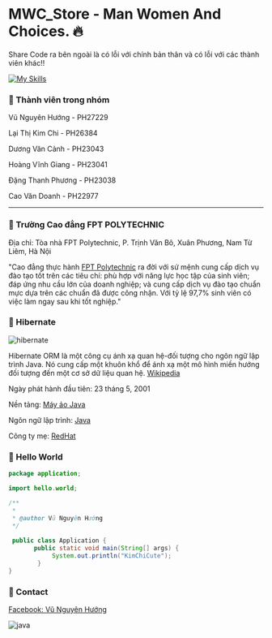 # MWC_Store - Man Women And Choices. 🔥

Share Code ra bên ngoài là có lỗi với chính bản thân và có lỗi với các thành viên khác!!

[![My Skills](https://skills.thijs.gg/icons?i=java,hibernate,maven,git,github&theme=dark)](https://skills.thijs.gg)

### 💖 Thành viên trong nhóm

Vũ Nguyên Hướng - PH27229

Lại Thị Kim Chi - PH26384

Dương Văn Cảnh - PH23043

Hoàng Vĩnh Giang - PH23041

Đặng Thanh Phương - PH23038

Cao Văn Doanh - PH22977

***

### 💖 Trường Cao đẳng FPT POLYTECHNIC

Địa chỉ: Tòa nhà FPT Polytechnic, P. Trịnh Văn Bô, Xuân Phương, Nam Từ Liêm, Hà Nội

"Cao đẳng thực hành [FPT Polytechnic](https://www.facebook.com/fpt.poly) ra đời với sứ mệnh cung cấp dịch vụ đào tạo tốt trên các tiêu chí: phù hợp với năng lực học tập của sinh viên; đáp ứng nhu cầu lớn của doanh nghiệp; và cung cấp dịch vụ đào tạo chuẩn mực dựa trên các chuẩn đã được công nhận. Với tỷ lệ 97,7% sinh viên có việc làm ngay sau khi tốt nghiệp."

### 💖 Hibernate
![hibernate](https://hibernate.org/images/hibernate-logo.svg)

Hibernate ORM là một công cụ ánh xạ quan hệ-đối tượng cho ngôn ngữ lập trình Java. Nó cung cấp một khuôn khổ để ánh xạ một mô hình miền hướng đối tượng đến một cơ sở dữ liệu quan hệ. [Wikipedia](https://en.wikipedia.org/wiki/Hibernate_(framework))

Ngày phát hành đầu tiên: 23 tháng 5, 2001

Nền tảng: [Máy ảo Java](https://www.google.com/search?rlz=1C1YTUH_viVN1028VN1028&sxsrf=ALiCzsbxIIzEosY7XcY3ipcVGXVxqj3Ezg:1668312937415&q=M%C3%A1y+%E1%BA%A3o+Java&stick=H4sIAAAAAAAAAOPgE-LUz9U3MCmxMChQ4gAzTYuytRQyyq30k_NzclKTSzLz8_SL89NKyhOLUq0KchJL0vKLchex8vkeXlip8HDX4nwFr8SyxB2sjLvYmTgYANIJquxSAAAA&sa=X&ved=2ahUKEwi3tYiApqr7AhXUxjgGHZuOA30QmxMoAXoECFAQAw&biw=1280&bih=619&dpr=1.5)

Ngôn ngữ lập trình: [Java](https://www.google.com/search?rlz=1C1YTUH_viVN1028VN1028&sxsrf=ALiCzsbxIIzEosY7XcY3ipcVGXVxqj3Ezg:1668312937415&q=Java&stick=H4sIAAAAAAAAAOPgE-LUz9U3MCmxMChQ4gIxzYuTstOStHQyyq30k_NzclKTSzLz8_SL89NKyhOLUq0KivLTixJzczPz0hVyEvPSSxPTUxexsnglliXuYGXcxc7EwQAAlg6nRFYAAAA&sa=X&ved=2ahUKEwi3tYiApqr7AhXUxjgGHZuOA30QmxMoAXoECFEQAw&biw=1280&bih=619&dpr=1.5)

Công ty mẹ: [RedHat](https://www.google.com/search?rlz=1C1YTUH_viVN1028VN1028&sxsrf=ALiCzsbxIIzEosY7XcY3ipcVGXVxqj3Ezg:1668312937415&q=RedHat&stick=H4sIAAAAAAAAAOPgE-LUz9U3MCmxMChQ4gIxjTJMk-IrtFQyyq30k_NzclKTSzLz8_STihLzUoqtChKLUvNKFJLzcwsS8yoXsbIFpaZ4JJbsYGXcxc7EwQAAs8VkrlAAAAA&sa=X&ved=2ahUKEwi3tYiApqr7AhXUxjgGHZuOA30QmxMoAXoECFMQAw&biw=1280&bih=619&dpr=1.5)


### 💖 Hello World

```java
package application;

import hello.world;

/**
 *
 * @author Vũ Nguyên Hướng
 */
 
 public class Application {
       public static void main(String[] args) {
            System.out.println("KimChiCute");
        }
}
```

### 💖 Contact

[Facebook: Vũ Nguyên Hướng](https://www.facebook.com/VuNguyenHuong.Official)

![java](https://proxsisgroup.com/wp-content/uploads/2019/08/104-1040733_kotlin-java-programming-language-logo-clipart-1024x598.png)
